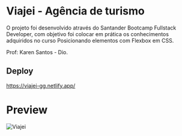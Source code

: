 # Viajei - Agência de turismo
O projeto foi desenvolvido através do Santander Bootcamp Fullstack Developer, com objetivo foi colocar em prática os conhecimentos adquiridos no curso Posicionando elementos com Flexbox em CSS.

Prof: Karen Santos - Dio.

## Deploy
https://viajei-gg.netlify.app/

# Preview

![Viajei](https://user-images.githubusercontent.com/78940661/179421411-a0066cd2-504e-4540-83e6-9cf05abd6027.png)
